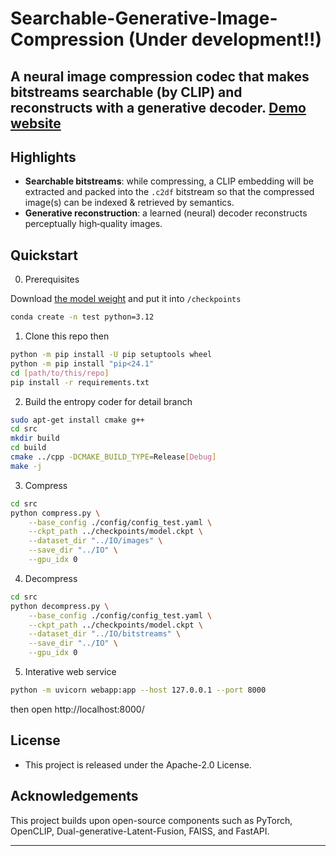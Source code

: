 # Searchable-Generative-Image-Compression (Under development!!)
A neural image compression codec that makes bitstreams searchable (by CLIP) and reconstructs with a generative decoder.
[Demo website](https://hiremepls.tw)
---

## Highlights
- **Searchable bitstreams**: while compressing, a CLIP embedding will be extracted and packed into the `.c2df` bitstream so that the compressed image(s) can be indexed & retrieved by semantics.
- **Generative reconstruction**: a learned (neural) decoder reconstructs perceptually high‑quality images.

## Quickstart

0) Prerequisites

Download [the model weight](https://huggingface.co/Hsuan-Wei/model/tree/main) and put it into `/checkpoints`

```bash
conda create -n test python=3.12
```

1) Clone this repo then

```bash
python -m pip install -U pip setuptools wheel
python -m pip install "pip<24.1"
cd [path/to/this/repo]
pip install -r requirements.txt
```

2) Build the entropy coder for detail branch

```bash
sudo apt-get install cmake g++
cd src
mkdir build
cd build
cmake ../cpp -DCMAKE_BUILD_TYPE=Release[Debug]
make -j
```

3) Compress

```bash
cd src
python compress.py \
    --base_config ./config/config_test.yaml \
    --ckpt_path ../checkpoints/model.ckpt \
    --dataset_dir "../IO/images" \
    --save_dir "../IO" \
    --gpu_idx 0
```

4) Decompress

```bash
cd src
python decompress.py \
    --base_config ./config/config_test.yaml \
    --ckpt_path ../checkpoints/model.ckpt \
    --dataset_dir "../IO/bitstreams" \
    --save_dir "../IO" \
    --gpu_idx 0
```

5) Interative web service

```bash
python -m uvicorn webapp:app --host 127.0.0.1 --port 8000
```

then open http://localhost:8000/

## License
- This project is released under the Apache-2.0 License.

## Acknowledgements
This project builds upon open-source components such as PyTorch, OpenCLIP, Dual-generative-Latent-Fusion, FAISS, and FastAPI.

---
